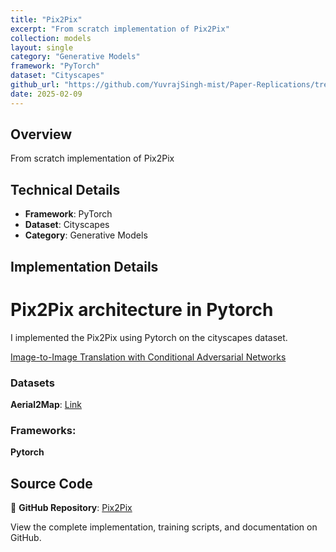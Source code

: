 ```yaml
---
title: "Pix2Pix"
excerpt: "From scratch implementation of Pix2Pix"
collection: models
layout: single
category: "Generative Models"
framework: "PyTorch"
dataset: "Cityscapes"
github_url: "https://github.com/YuvrajSingh-mist/Paper-Replications/tree/master/Pix2Pix"
date: 2025-02-09
---
```


## Overview
From scratch implementation of Pix2Pix

## Technical Details
- **Framework**: PyTorch
- **Dataset**: Cityscapes
- **Category**: Generative Models

## Implementation Details

# Pix2Pix architecture in Pytorch

I implemented the Pix2Pix using Pytorch on the cityscapes dataset.

[Image-to-Image Translation with Conditional Adversarial Networks](https://arxiv.org/abs/1611.07004)

### Datasets

**Aerial2Map**: [Link](https://github.com/junyanz/pytorch-CycleGAN-and-pix2pix)

### Frameworks:
**Pytorch**

## Source Code
📁 **GitHub Repository**: [Pix2Pix](https://github.com/YuvrajSingh-mist/Paper-Replications/tree/master/Pix2Pix)

View the complete implementation, training scripts, and documentation on GitHub.
